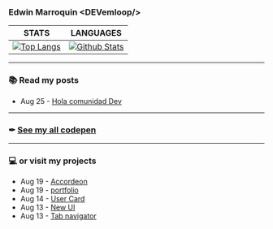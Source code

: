 ### Edwin Marroquin &lt;DEVemloop/&gt;
|                                                     STATS                                                    |                                                                LANGUAGES                                                                |
|:------------------------------------------------------------------------------------------------------------:|:---------------------------------------------------------------------------------------------------------------------------------------:|
| [![Top Langs](https://github-readme-stats.vercel.app/api/?username=devemloop)](https://github.com/devemloop) | [![Github Stats](https://github-readme-stats.vercel.app/api/top-langs/?username=devemloop&layout=compact)](https://github.com/devemloop) |
---
### 📚 Read my posts
<!-- blog start -->
- Aug 25 - [Hola comunidad Dev](https://dev.to/devemloop/hola-comunidad-dev-4am7)
<!-- blog end -->
---
### ✒ [See my all codepen](https://codepen.io/DEVemloop)
---
### 💻 or visit my projects 
<!-- codepen start -->
- Aug 19 - [Accordeon <devemloop>](https://codepen.io/DEVemloop/pen/ZEWWojo)
- Aug 19 - [portfolio](https://codepen.io/DEVemloop/pen/RwNELxe)
- Aug 14 - [User Card <devemloop>](https://codepen.io/DEVemloop/pen/yLOYWYr)
- Aug 13 - [New UI](https://codepen.io/DEVemloop/pen/dyoXdWb)
- Aug 13 - [Tab navigator](https://codepen.io/DEVemloop/pen/PowPeGV)
<!-- codepen end -->
